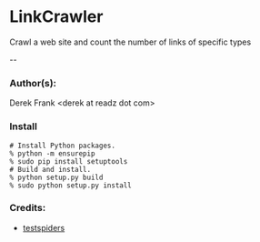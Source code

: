 # LinkCrawler
Crawl a web site and count the number of links of specific types

--
### Author(s):
Derek Frank &lt;derek at readz dot com&gt;

### Install

    # Install Python packages.
    % python -m ensurepip
    % sudo pip install setuptools
    # Build and install.
    % python setup.py build
    % sudo python setup.py install 

### Credits:
 * [testspiders](http://github.com/scrapinghub/testspiders)
